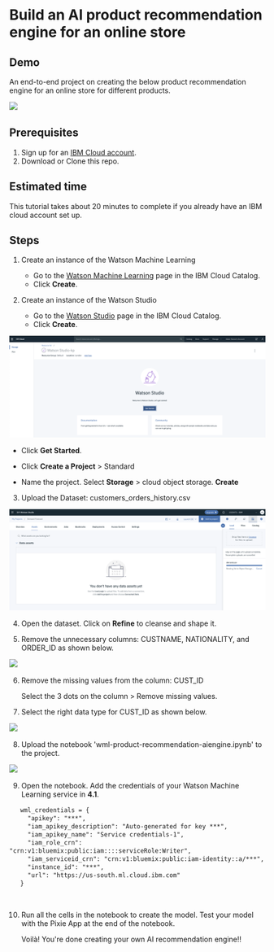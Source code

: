 # Build an AI product recommendation engine for an online store

## Demo

An end-to-end project on creating the below product recommendation engine for an online store for different products.

![](https://github.com/Abeer-Haroon/Build-an-AI-powered-product-recommendation-engine/blob/master/images/pixieApp.gif)

## Prerequisites

1. Sign up for an [IBM Cloud account](https://cloud.ibm.com/registration/).
2. Download or Clone this repo.

## Estimated time

This tutorial takes about 20 minutes to complete if you already have an IBM cloud account set up.

## Steps

1. Create an instance of the Watson Machine Learning
   - Go to the [Watson Machine Learning]( https://cloud.ibm.com/catalog/services/machine-learning) page in the IBM Cloud Catalog.
   - Click **Create**.
  


2. Create an instance of the Watson Studio
   - Go to the [Watson Studio](https://cloud.ibm.com/catalog/services/watson-studio?bss_account=e366b6e4fb004c5eaccfbe7042b670a4) page in the IBM Cloud Catalog.
   - Click **Create**.

![](https://github.com/Abeer-Haroon/AI-Treasure-Hunt-With-Watson/blob/master/images/ath12.png)

   - Click **Get Started**.
 
   - Click **Create a Project** > Standard

   - Name the project. Select **Storage** > cloud object storage. **Create**
   
 3. Upload the Dataset: customers_orders_history.csv

![](https://github.com/Abeer-Haroon/Predicting-monthly-demand-of-items/blob/master/images/upload.png)

4. Open the dataset. Click on **Refine** to cleanse and shape it. 

5. Remove the unnecessary columns: CUSTNAME, NATIONALITY, and ORDER_ID as shown below.

![](https://github.com/Abeer-Haroon/Build-an-AI-powered-product-recommendation-engine/blob/master/images/DR1.gif)

6. Remove the missing values from the column: CUST_ID

   Select the 3 dots on the column > Remove missing values.

7. Select the right data type for CUST_ID as shown below.

![](https://github.com/Abeer-Haroon/Build-an-AI-powered-product-recommendation-engine/blob/master/images/DR2.gif)

8. Upload the notebook 'wml-product-recommendation-aiengine.ipynb' to the project.

![](https://github.com/Abeer-Haroon/Build-an-AI-powered-product-recommendation-engine/blob/master/images/notebook1.gif)

9. Open the notebook. Add the credentials of your Watson Machine Learning service in **4.1**.

``` 
   wml_credentials = {
     "apikey": "***",
     "iam_apikey_description": "Auto-generated for key ***",
     "iam_apikey_name": "Service credentials-1",
     "iam_role_crn": "crn:v1:bluemix:public:iam::::serviceRole:Writer",
     "iam_serviceid_crn": "crn:v1:bluemix:public:iam-identity::a/***",
     "instance_id": "***",
     "url": "https://us-south.ml.cloud.ibm.com"
   }
   
   
``` 

10. Run all the cells in the notebook to create the model. Test your model with the Pixie App at the end of the notebook. 

    Voilà! You're done creating your own AI recommendation engine!!






